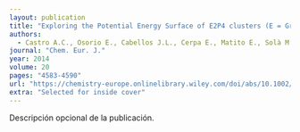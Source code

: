 ```yaml
---
layout: publication
title: "Exploring the Potential Energy Surface of E2P4 clusters (E = Group 13 Element): The quest of inverse carbon-free sandwiches"
authors:
  - Castro A.C., Osorio E., Cabellos J.L., Cerpa E., Matito E., Solà M., Swart M., Merino G.
journal: "Chem. Eur. J."
year: 2014
volume: 20
pages: "4583-4590"
url: "https://chemistry-europe.onlinelibrary.wiley.com/doi/abs/10.1002/chem.201304685"
extra: "Selected for inside cover"
---
```


Descripción opcional de la publicación.
